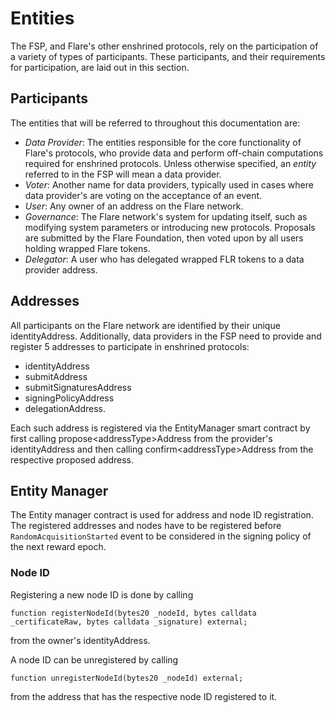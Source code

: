 # Entities
The FSP, and Flare's other enshrined protocols, rely on the participation of a variety of types of participants. These participants, and their requirements for participation, are laid out in this section.

## Participants
The entities that will be referred to throughout this documentation are:

- *Data Provider*: The entities responsible for the core functionality of Flare's protocols, who provide data and perform off-chain computations required for enshrined protocols. Unless otherwise specified, an *entity* referred to in the FSP will mean a data provider.
- *Voter*: Another name for data providers, typically used in cases where data provider's are voting on the acceptance of an event.
- *User*: Any owner of an address on the Flare network.
- *Governance*: The Flare network's system for updating itself, such as modifying system parameters or introducing new protocols. Proposals are submitted by the Flare Foundation, then voted upon by all users holding wrapped Flare tokens.
- *Delegator*: A user who has delegated wrapped FLR tokens to a data provider address.

## Addresses 
All participants on the Flare network are identified by their unique identityAddress. Additionally, data providers in the FSP need to provide and register 5 addresses to participate in enshrined protocols:

- identityAddress
- submitAddress
- submitSignaturesAddress
- signingPolicyAddress
- delegationAddress.

Each such address is registered via the EntityManager smart contract by first calling propose\<addressType>Address from the provider's identityAddress and then calling confirm\<addressType>Address from the respective proposed address.

## Entity Manager
The Entity manager contract is used for address and node ID registration.
The registered addresses and nodes have to be registered before `RandomAcquisitionStarted` event to be considered in the signing policy of the next reward epoch.

### Node ID
Registering a new node ID is done by calling
```Solidity
function registerNodeId(bytes20 _nodeId, bytes calldata _certificateRaw, bytes calldata _signature) external;
```
from the owner's identityAddress.

A node ID can be unregistered by calling
```Solidity
function unregisterNodeId(bytes20 _nodeId) external;
```
from the address that has the respective node ID registered to it.
